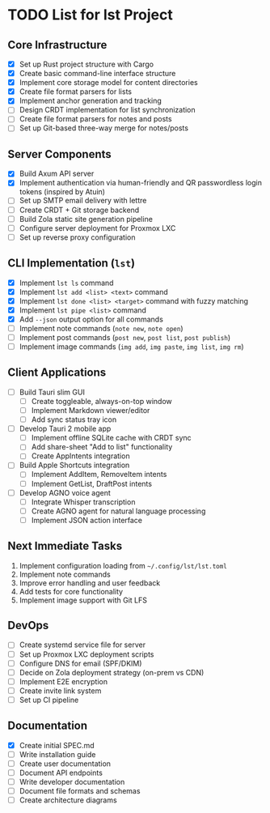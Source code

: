 # TODO List for lst Project

## Core Infrastructure

- [x] Set up Rust project structure with Cargo
- [x] Create basic command-line interface structure
- [x] Implement core storage model for content directories
- [x] Create file format parsers for lists
- [x] Implement anchor generation and tracking
- [ ] Design CRDT implementation for list synchronization
- [ ] Create file format parsers for notes and posts
- [ ] Set up Git-based three-way merge for notes/posts

## Server Components

- [x] Build Axum API server
- [x] Implement authentication via human-friendly and QR passwordless login tokens (inspired by Atuin)
- [ ] Set up SMTP email delivery with lettre
- [ ] Create CRDT + Git storage backend
- [ ] Build Zola static site generation pipeline
- [ ] Configure server deployment for Proxmox LXC
- [ ] Set up reverse proxy configuration

## CLI Implementation (`lst`)

- [x] Implement `lst ls` command
- [x] Implement `lst add <list> <text>` command
- [x] Implement `lst done <list> <target>` command with fuzzy matching
- [x] Implement `lst pipe <list>` command
- [x] Add `--json` output option for all commands
- [ ] Implement note commands (`note new`, `note open`)
- [ ] Implement post commands (`post new`, `post list`, `post publish`)
- [ ] Implement image commands (`img add`, `img paste`, `img list`, `img rm`)

## Client Applications

- [ ] Build Tauri slim GUI
  - [ ] Create toggleable, always-on-top window
  - [ ] Implement Markdown viewer/editor
  - [ ] Add sync status tray icon
- [ ] Develop Tauri 2 mobile app
  - [ ] Implement offline SQLite cache with CRDT sync
  - [ ] Add share-sheet "Add to list" functionality 
  - [ ] Create AppIntents integration
- [ ] Build Apple Shortcuts integration
  - [ ] Implement AddItem, RemoveItem intents
  - [ ] Implement GetList, DraftPost intents
- [ ] Develop AGNO voice agent
  - [ ] Integrate Whisper transcription
  - [ ] Create AGNO agent for natural language processing
  - [ ] Implement JSON action interface

## Next Immediate Tasks

1. Implement configuration loading from `~/.config/lst/lst.toml`
2. Implement note commands
3. Improve error handling and user feedback
4. Add tests for core functionality
5. Implement image support with Git LFS

## DevOps

- [ ] Create systemd service file for server
- [ ] Set up Proxmox LXC deployment scripts
- [ ] Configure DNS for email (SPF/DKIM)
- [ ] Decide on Zola deployment strategy (on-prem vs CDN)
- [ ] Implement E2E encryption
- [ ] Create invite link system
- [ ] Set up CI pipeline

## Documentation

- [x] Create initial SPEC.md
- [ ] Write installation guide
- [ ] Create user documentation
- [ ] Document API endpoints
- [ ] Write developer documentation
- [ ] Document file formats and schemas
- [ ] Create architecture diagrams